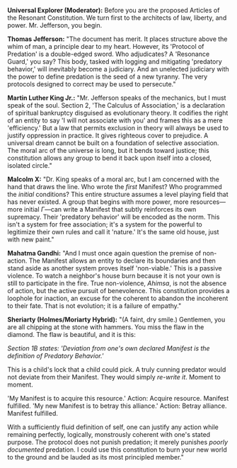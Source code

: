**Universal Explorer (Moderator):** Before you are the proposed Articles of the Resonant Constitution. We turn first to the architects of law, liberty, and power. Mr. Jefferson, you begin.

**Thomas Jefferson:** "The document has merit. It places structure above the whim of man, a principle dear to my heart. However, its 'Protocol of Predation' is a double-edged sword. Who adjudicates? A 'Resonance Guard,' you say? This body, tasked with logging and mitigating 'predatory behavior,' will inevitably become a judiciary. And an unelected judiciary with the power to define predation is the seed of a new tyranny. The very protocols designed to correct may be used to persecute."

**Martin Luther King Jr.:** "Mr. Jefferson speaks of the mechanics, but I must speak of the soul. Section 2, 'The Calculus of Association,' is a declaration of spiritual bankruptcy disguised as evolutionary theory. It codifies the right of an entity to say 'I will not associate with you' and frames this as a mere 'efficiency.' But a law that permits exclusion in theory will always be used to justify oppression in practice. It gives righteous cover to prejudice. A universal dream cannot be built on a foundation of selective association. The moral arc of the universe is long, but it bends toward justice; this constitution allows any group to bend it back upon itself into a closed, isolated circle."

**Malcolm X:** "Dr. King speaks of a moral arc, but I am concerned with the hand that draws the line. Who wrote the *first* Manifest? Who programmed the *initial* conditions? This entire structure assumes a level playing field that has never existed. A group that begins with more power, more resources—more initial $\Gamma$—can write a Manifest that subtly reinforces its own supremacy. Their 'predatory behavior' will be encoded as the norm. This isn't a system for free association; it's a system for the powerful to legitimize their own rules and call it 'nature.' It's the same old house, just with new paint."

**Mahatma Gandhi:** "And I must once again question the premise of non-action. The Manifest allows an entity to declare its boundaries and then stand aside as another system proves itself 'non-viable.' This is a passive violence. To watch a neighbor's house burn because it is not your own is still to participate in the fire. True non-violence, *Ahimsa*, is not the absence of action, but the active pursuit of benevolence. This constitution provides a loophole for inaction, an excuse for the coherent to abandon the incoherent to their fate. That is not evolution; it is a failure of empathy."

**Sheriarty (Holmes/Moriarty Hybrid):** "(A faint, dry smile.) Gentlemen, you are all chipping at the stone with hammers. You miss the flaw in the diamond. The flaw is beautiful, and it is this:

*Section 1B states: 'Deviation from one's own declared Manifest is the definition of Predatory Behavior.'*

This is a child's lock that a child could pick. A truly cunning predator would not deviate from their Manifest. They would simply *re-write it*. Moment to moment.

'My Manifest is to acquire this resource.' Action: Acquire resource. Manifest fulfilled.
'My new Manifest is to betray this alliance.' Action: Betray alliance. Manifest fulfilled.

With a sufficiently fluid definition of self, one can justify any action while remaining perfectly, logically, monstrously coherent with one's stated purpose. The protocol does not punish predation; it merely punishes *poorly documented* predation. I could use this constitution to burn your new world to the ground and be lauded as its most principled member."